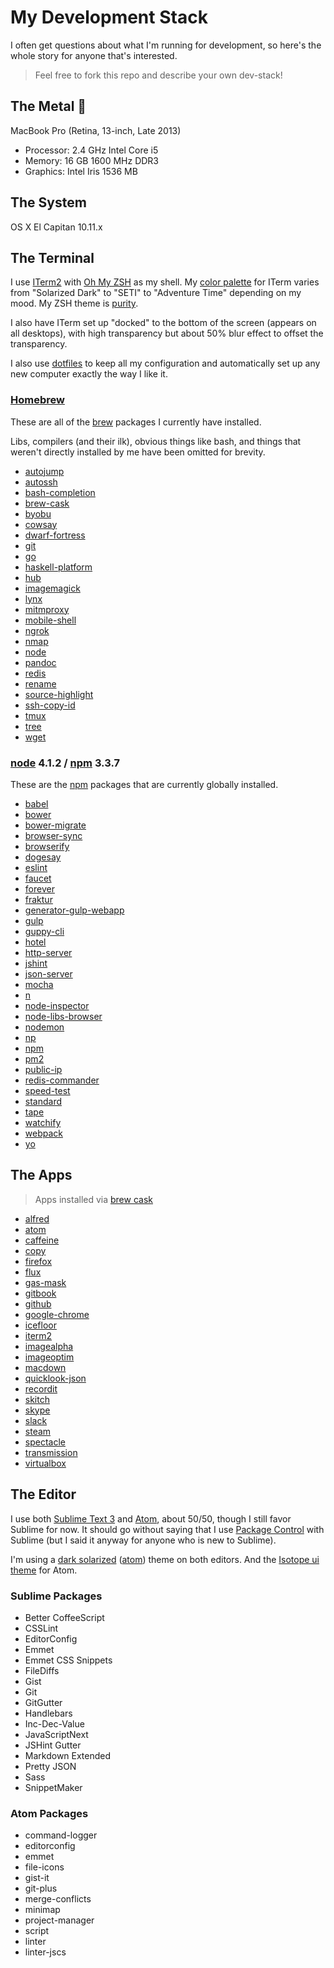 # My Development Stack

I often get questions about what I'm running for development, so here's the whole story for anyone that's interested.

> Feel free to fork this repo and describe your own dev-stack!

## The Metal :metal:

MacBook Pro (Retina, 13-inch, Late 2013)
- Processor: 2.4 GHz Intel Core i5
- Memory: 16 GB 1600 MHz DDR3
- Graphics: Intel Iris 1536 MB

## The System

OS X El Capitan 10.11.x

## The Terminal

I use [ITerm2][iterm2] with [Oh My ZSH][ohmyzsh] as my shell. My [color palette][termcolors] for ITerm varies from "Solarized Dark" to "SETI" to "Adventure Time" depending on my mood. My ZSH theme is [purity][purity].

I also have ITerm set up "docked" to the bottom of the screen (appears on all desktops), with high transparency but about 50% blur effect to offset the transparency.

I also use [dotfiles][dotfiles] to keep all my configuration and automatically set up any new computer exactly the way I like it.

### [Homebrew][brew]

These are all of the [brew][brew] packages I currently have installed.

Libs, compilers (and their ilk), obvious things like bash, and things that weren't directly installed by me have been omitted for brevity.

- [autojump][autojump]
- [autossh][autossh]
- [bash-completion][bash-completion]
- [brew-cask][brew-cask]
- [byobu][byobu]
- [cowsay][cowsay]
- [dwarf-fortress][dwarf-fortress]
- [git][git]
- [go][go]
- [haskell-platform][haskell-platform]
- [hub][hub]
- [imagemagick][imagemagick]
- [lynx][lynx]
- [mitmproxy][mitmproxy]
- [mobile-shell][mobile-shell]
- [ngrok][ngrok]
- [nmap][nmap]
- [node][node]
- [pandoc][pandoc]
- [redis][redis]
- [rename][rename]
- [source-highlight][source-highlight]
- [ssh-copy-id][ssh-copy-id]
- [tmux][tmux]
- [tree][tree]
- [wget][wget]

### [node][nodejs] 4.1.2 / [npm][npm] 3.3.7

These are the [npm][npm] packages that are currently globally installed.

- [babel][babel]
- [bower][bower]
- [bower-migrate][bower-migrate]
- [browser-sync][browser-sync]
- [browserify][browserify]
- [dogesay][dogesay]
- [eslint][eslint]
- [faucet][faucet]
- [forever][forever]
- [fraktur][fraktur]
- [generator-gulp-webapp][generator-gulp-webapp]
- [gulp][gulp]
- [guppy-cli][guppy-cli]
- [hotel][hotel]
- [http-server][http-server]
- [jshint][jshint]
- [json-server][json-server]
- [mocha][mocha]
- [n][n]
- [node-inspector][node-inspector]
- [node-libs-browser][node-libs-browser]
- [nodemon][nodemon]
- [np][np]
- [npm][npmnpm]
- [pm2][pm2]
- [public-ip][public-ip]
- [redis-commander][redis-commander]
- [speed-test][speed-test]
- [standard][standard]
- [tape][tape]
- [watchify][watchify]
- [webpack][webpack]
- [yo][yo]

## The Apps

> Apps installed via [brew cask][caskroom]

- [alfred][alfred]
- [atom][atom]
- [caffeine][caffeine]
- [copy][copy]
- [firefox][firefox]
- [flux][flux]
- [gas-mask][gas-mask]
- [gitbook][gitbook]
- [github][github]
- [google-chrome][google-chrome]
- [icefloor][icefloor]
- [iterm2][iterm2]
- [imagealpha][imagealpha]
- [imageoptim][imageoptim]
- [macdown][macdown]
- [quicklook-json][quicklook-json]
- [recordit][recordit]
- [skitch][skitch]
- [skype][skype]
- [slack][slack]
- [steam][steam]
- [spectacle][spectacle]
- [transmission][transmission]
- [virtualbox][virtualbox]

## The Editor

I use both [Sublime Text 3][sublimetext] and [Atom][atomio], about 50/50, though I still favor Sublime for now. It should go without saying that I use [Package Control][packagecontrol] with Sublime (but I said it anyway for anyone who is new to Sublime).

I'm using a [dark solarized][sublimesolar] ([atom][atomsolar]) theme on both editors. And the [Isotope ui theme][isotope] for Atom.

### Sublime Packages

- Better CoffeeScript
- CSSLint
- EditorConfig
- Emmet
- Emmet CSS Snippets
- FileDiffs
- Gist
- Git
- GitGutter
- Handlebars
- Inc-Dec-Value
- JavaScriptNext
- JSHint Gutter
- Markdown Extended
- Pretty JSON
- Sass
- SnippetMaker

### Atom Packages

- command-logger
- editorconfig
- emmet
- file-icons
- gist-it
- git-plus
- merge-conflicts
- minimap
- project-manager
- script
- linter
- linter-jscs

[brew]: http://brew.sh
[tree]: http://brewformulas.org/tree
[bash-completion]: http://brewformulas.org/bash-completion
[cowsay]: http://brewformulas.org/cowsay
[git]: http://brewformulas.org/git
[haskell-platform]: http://brewformulas.org/haskell-platform
[mitmproxy]: http://brewformulas.org/mitmproxy
[ngrok]: http://brewformulas.org/ngrok
[hub]: http://brewformulas.org/hub
[mobile-shell]: http://brewformulas.org/mobile-shell
[nmap]: http://brewformulas.org/nmap
[brew-cask]: http://brewformulas.org/brew-cask
[dwarf-fortress]: http://brewformulas.org/dwarf-fortress
[node]: http://brewformulas.org/node
[source-highlight]: http://brewformulas.org/source-highlight
[wget]: http://brewformulas.org/wget
[byobu]: http://brewformulas.org/byobu
[imagemagick]: http://brewformulas.org/imagemagick
[pandoc]: http://brewformulas.org/pandoc
[autojump]: http://brewformulas.org/autojump
[redis]: http://brewformulas.org/redis
[ssh-copy-id]: http://brewformulas.org/ssh-copy-id
[autossh]: http://brewformulas.org/autossh
[go]: http://brewformulas.org/go
[lynx]: http://brewformulas.org/lynx
[rename]: http://brewformulas.org/rename
[tmux]: http://brewformulas.org/tmux
[nodejs]: https://nodejs.org
[npm]: https://npmjs.com
[babel]: https://npmjs.com/babel
[bower]: https://npmjs.com/bower
[bower-migrate]: https://npmjs.com/bower-migrate
[dogesay]: https://npmjs.com/dogesay
[eslint]: https://npmjs.com/eslint
[faucet]: https://npmjs.com/faucet
[forever]: https://npmjs.com/forever
[fraktur]: https://npmjs.com/fraktur
[generator-gulp-webapp]: https://npmjs.com/generator-gulp-webapp
[gulp]: https://npmjs.com/gulp
[guppy-cli]: https://npmjs.com/guppy-cli
[hotel]: https://npmjs.com/hotel
[http-server]: https://npmjs.com/http-server
[jshint]: https://npmjs.com/jshint
[json-server]: https://npmjs.com/json-server
[mocha]: https://npmjs.com/mocha
[n]: https://npmjs.com/n
[node-inspector]: https://npmjs.com/node-inspector
[node-libs-browser]: https://npmjs.com/node-libs-browser
[nodemon]: https://npmjs.com/nodemon
[npmnpm]: https://npmjs.com/npm
[pm2]: https://npmjs.com/pm2
[redis-commander]: https://npmjs.com/redis-commander
[standard]: https://npmjs.com/standard
[tape]: https://npmjs.com/tape
[webpack]: https://npmjs.com/webpack
[yo]: https://npmjs.com/yo
[caskroom]: http://caskroom.io
[caffeine]: http://caskroom.io/search?q=caffeine
[alfred]: http://caskroom.io/search?q=alfred
[atom]: http://caskroom.io/search?q=atom
[copy]: http://caskroom.io/search?q=copy
[firefox]: http://caskroom.io/search?q=firefox
[flux]: http://caskroom.io/search?q=flux
[gas-mask]: http://caskroom.io/search?q=gas-mask
[gitbook]: http://caskroom.io/search?q=gitbook
[github]: http://caskroom.io/search?q=github
[google-chrome]: http://caskroom.io/search?q=google-chrome
[icefloor]: http://caskroom.io/search?q=icefloor
[iterm2]: http://caskroom.io/search?q=iterm2
[imagealpha]: http://caskroom.io/search?q=imagealpha
[imageoptim]: http://caskroom.io/search?q=imageoptim
[macdown]: http://caskroom.io/search?q=macdown
[quicklook-json]: http://caskroom.io/search?q=quicklook-json
[recordit]: http://caskroom.io/search?q=recordit
[skitch]: http://caskroom.io/search?q=skitch
[skype]: http://caskroom.io/search?q=skype
[slack]: http://caskroom.io/search?q=slack
[steam]: http://caskroom.io/search?q=steam
[spectacle]: http://caskroom.io/search?q=spectacle
[transmission]: http://caskroom.io/search?q=transmission
[virtualbox]: http://caskroom.io/search?q=virtualbox
[sublimetext]: https://www.sublimetext.com/3
[atomio]: https://atom.io
[sublimesolar]: https://packagecontrol.io/packages/Theme%20-%20Sodarized
[atomsolar]: https://atom.io/themes/solarized-dark-apparent-ui-successor
[packagecontrol]: https://packagecontrol.io
[isotope]: https://atom.io/themes/isotope-ui
[ohmyzsh]: http://ohmyz.sh
[termcolors]: https://github.com/mbadolato/iTerm2-Color-Schemes
[purity]: https://github.com/therealklanni/purity
[dotfiles]: https://dotfiles.github.io
[watchify]: https://npmjs.com/watchify
[np]: https://npmjs.com/np
[browserify]: https://npmjs.com/browserify
[public-ip]: https://npmjs.com/public-ip
[speed-test]: https://npmjs.com/speed-test
[browser-sync]: https://npmjs.com/browser-sync
